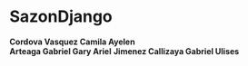 # SazonDjango
**Cordova Vasquez Camila Ayelen <br>**
**Arteaga Gabriel Gary Ariel** 
**Jimenez Callizaya Gabriel Ulises <br>**
